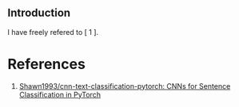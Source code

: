 

## Introduction


I have freely refered to [ 1 ].


# References

1. [Shawn1993/cnn-text-classification-pytorch: CNNs for Sentence Classification in PyTorch](https://github.com/Shawn1993/cnn-text-classification-pytorch)
